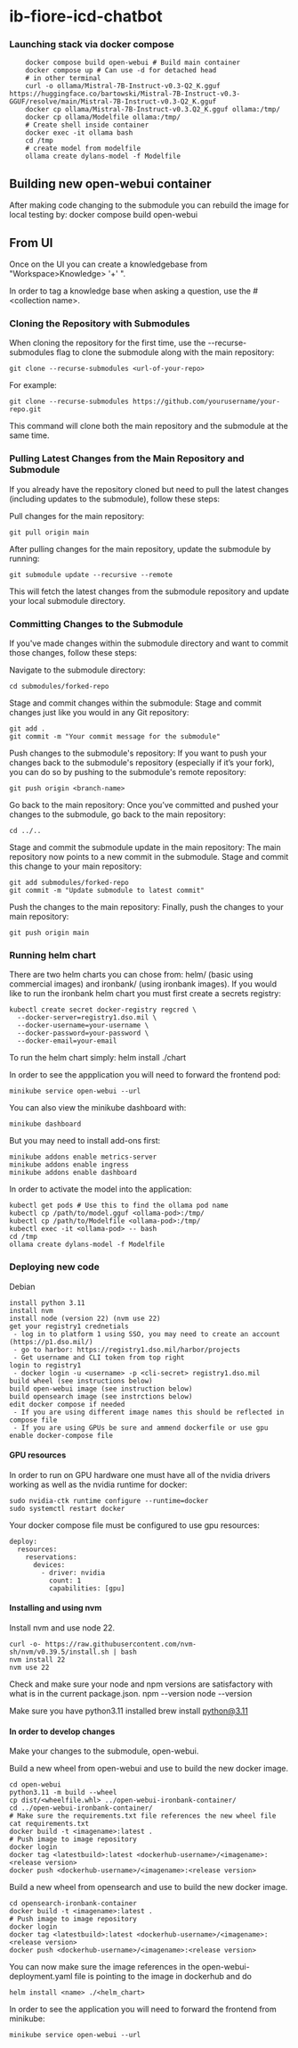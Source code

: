 # ib-fiore-icd-chatbot

### Launching stack via docker compose

```
    docker compose build open-webui # Build main container
    docker compose up # Can use -d for detached head
    # in other terminal
    curl -o ollama/Mistral-7B-Instruct-v0.3-Q2_K.gguf https://huggingface.co/bartowski/Mistral-7B-Instruct-v0.3-GGUF/resolve/main/Mistral-7B-Instruct-v0.3-Q2_K.gguf
    docker cp ollama/Mistral-7B-Instruct-v0.3.Q2_K.gguf ollama:/tmp/
    docker cp ollama/Modelfile ollama:/tmp/
    # Create shell inside container
    docker exec -it ollama bash
    cd /tmp
    # create model from modelfile
    ollama create dylans-model -f Modelfile
```

## Building new open-webui container

After making code changing to the submodule you can rebuild the image for local testing by:
    docker compose build open-webui
    

## From UI

Once on the UI you can create a knowledgebase from "Workspace>Knowledge> '+' ".

In order to tag a knowledge base when asking a question, use the \#\<collection name\>. 


### Cloning the Repository with Submodules
When cloning the repository for the first time, use the --recurse-submodules flag to clone the submodule along with the main repository:


    git clone --recurse-submodules <url-of-your-repo>
For example:


    git clone --recurse-submodules https://github.com/yourusername/your-repo.git
This command will clone both the main repository and the submodule at the same time.

### Pulling Latest Changes from the Main Repository and Submodule
If you already have the repository cloned but need to pull the latest changes (including updates to the submodule), follow these steps:

Pull changes for the main repository:

    git pull origin main
After pulling changes for the main repository, update the submodule by running:

    git submodule update --recursive --remote
This will fetch the latest changes from the submodule repository and update your local submodule directory.

### Committing Changes to the Submodule
If you've made changes within the submodule directory and want to commit those changes, follow these steps:

Navigate to the submodule directory:

    cd submodules/forked-repo
Stage and commit changes within the submodule: Stage and commit changes just like you would in any Git repository:

    git add .
    git commit -m "Your commit message for the submodule"

Push changes to the submodule's repository: 
If you want to push your changes back to the submodule's repository (especially if it’s your fork), you can do so by pushing to the submodule's remote repository:


    git push origin <branch-name>
Go back to the main repository:  Once you’ve committed and pushed your changes to the submodule, go back to the main repository:


    cd ../..
Stage and commit the submodule update in the main repository: The main repository now points to a new commit in the submodule. Stage and commit this change to your main repository:

    git add submodules/forked-repo
    git commit -m "Update submodule to latest commit"
Push the changes to the main repository: Finally, push the changes to your main repository:

    git push origin main

### Running helm chart

There are two helm charts you can chose from: helm/ (basic using commercial images) and ironbank/ (using ironbank images). If you would like to run the ironbank helm chart you must first create a secrets registry:

    kubectl create secret docker-registry regcred \
      --docker-server=registry1.dso.mil \
      --docker-username=your-username \
      --docker-password=your-password \
      --docker-email=your-email

To run the helm chart simply:
    helm install <name> ./chart

In order to see the appplication you will need to forward the frontend pod:

    minikube service open-webui --url

You can also view the minikube dashboard with:

    minikube dashboard

But you may need to install add-ons first:

    minikube addons enable metrics-server
    minikube addons enable ingress
    minikube addons enable dashboard

In order to activate the model into the application:

    kubectl get pods # Use this to find the ollama pod name
    kubectl cp /path/to/model.gguf <ollama-pod>:/tmp/
    kubectl cp /path/to/Modelfile <ollama-pod>:/tmp/
    kubectl exec -it <ollama-pod> -- bash
    cd /tmp
    ollama create dylans-model -f Modelfile


### Deploying new code

Debian

    install python 3.11 
    install nvm 
    install node (version 22) (nvm use 22)
    get your registry1 crednetials
     - log in to platform 1 using SSO, you may need to create an account (https://p1.dso.mil/)
     - go to harbor: https://registry1.dso.mil/harbor/projects
     - Get username and CLI token from top right 
    login to registry1
     - docker login -u <username> -p <cli-secret> registry1.dso.mil
    build wheel (see instructions below)
    build open-webui image (see instruction below)
    build opensearch image (see instrctions below)
    edit docker compose if needed
     - If you are using different image names this should be reflected in compose file
     - If you are using GPUs be sure and ammend dockerfile or use gpu enable docker-compose file


#### GPU resources 


In order to run on GPU hardware one must have all of the nvidia drivers working
as well as the nvidia runtime for docker: 

    sudo nvidia-ctk runtime configure --runtime=docker
    sudo systemctl restart docker

Your docker compose file must be configured to use gpu resources: 

    deploy:
      resources:
        reservations:
          devices:
            - driver: nvidia
              count: 1
              capabilities: [gpu]
    
#### Installing and using nvm

Install nvm and use node 22.

    curl -o- https://raw.githubusercontent.com/nvm-sh/nvm/v0.39.5/install.sh | bash
    nvm install 22
    nvm use 22 

Check and make sure your node and npm versions are satisfactory with what is in the current package.json.
    npm --version
    node --version

Make sure you have python3.11 installed
    brew install python@3.11


#### In order to develop changes 

Make your changes to  the submodule, <it>open-webui</it>.

Build a new wheel from open-webui and use to build the new docker image.

    cd open-webui
    python3.11 -m build --wheel
    cp dist/<wheelfile.whl> ../open-webui-ironbank-container/
    cd ../open-webui-ironbank-container/
    # Make sure the requirements.txt file references the new wheel file
    cat requirements.txt
    docker build -t <imagename>:latest .
    # Push image to image repository
    docker login
    docker tag <latestbuild>:latest <dockerhub-username>/<imagename>:<release version>
    docker push <dockerhub-username>/<imagename>:<release version>

Build a new wheel from opensearch and use to build the new docker image.

    cd opensearch-ironbank-container
    docker build -t <imagename>:latest .
    # Push image to image repository
    docker login
    docker tag <latestbuild>:latest <dockerhub-username>/<imagename>:<release version>
    docker push <dockerhub-username>/<imagename>:<release version>

You can now make sure the image references in the open-webui-deployment.yaml file is pointing to the image in dockerhub and do

    helm install <name> ./<helm_chart>

In order to see the application you will need to forward the frontend from minikube:

    minikube service open-webui --url



